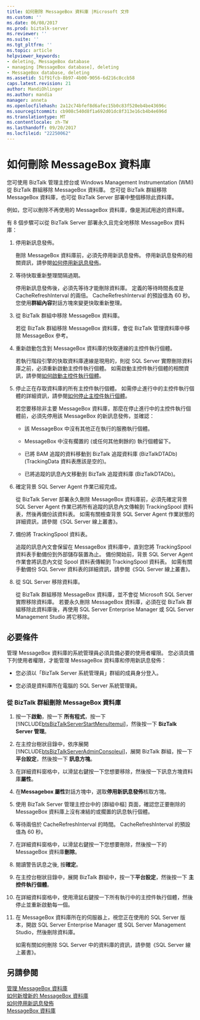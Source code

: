 ```yaml
---
title: 如何刪除 MessageBox 資料庫 |Microsoft 文件
ms.custom: ''
ms.date: 06/08/2017
ms.prod: biztalk-server
ms.reviewer: ''
ms.suite: ''
ms.tgt_pltfrm: ''
ms.topic: article
helpviewer_keywords:
- deleting, MessageBox database
- managing [MessageBox database], deleting
- MessageBox database, deleting
ms.assetid: 51f91fcb-8b97-4b00-9056-6d216c8ccb58
caps.latest.revision: 21
author: MandiOhlinger
ms.author: mandia
manager: anneta
ms.openlocfilehash: 2a12c74bfef8d6afec15b0c83f520eb4be43696c
ms.sourcegitcommit: cb908c540d8f1a692d01dc8f313e16cb4b4e696d
ms.translationtype: MT
ms.contentlocale: zh-TW
ms.lasthandoff: 09/20/2017
ms.locfileid: "22250062"
---
```

# <a name="how-to-delete-a-messagebox-database"></a>如何刪除 MessageBox 資料庫
您可使用 BizTalk 管理主控台或 Windows Management Instrumentation (WMI) 從 BizTalk 群組移除 MessageBox 資料庫。 您可從 BizTalk 群組移除 MessageBox 資料庫，也可從 BizTalk Server 部署中整個移除此資料庫。  
  
 例如，您可以刪除不再使用的 MessageBox 資料庫，像是測試用途的資料庫。  
  
 有 8 個步驟可以從 BizTalk Server 部署永久且完全地移除 MessageBox 資料庫：  
  
1.  停用新訊息發佈。  
  
     刪除 MessageBox 資料庫前，必須先停用新訊息發佈。 停用新訊息發佈的相關資訊，請參閱[如何停用新訊息發佈](../core/how-to-disable-new-message-publication.md)。  
  
2.  等待快取重新整理間隔過期。  
  
     停用新訊息發佈後，必須先等待才能刪除資料庫。 定義的等待時間長度是 CacheRefreshInterval 的兩倍。 CacheRefreshInterval 的預設值為 60 秒。 您使用**群組內容**對話方塊來變更快取重新整理。  
  
3.  從 BizTalk 群組中移除 MessageBox 資料庫。  
  
     若從 BizTalk 群組移除 MessageBox 資料庫，會從 BizTalk 管理資料庫中移除 MessageBox 參考。  
  
4.  重新啟動包含到 MessageBox 資料庫的快取連線的主控件執行個體。  
  
     若執行階段引擎的快取資料庫連線是現用的，則從 SQL Server 實際刪除資料庫之前，必須重新啟動主控件執行個體。 如需啟動主控件執行個體的相關資訊，請參閱[如何啟動主控件執行個體](../core/how-to-start-a-host-instance.md)。  
  
5.  停止正在存取資料庫的所有主控件執行個體。 如需停止進行中的主控件執行個體的詳細資訊，請參閱[如何停止主控件執行個體](../core/how-to-stop-a-host-instance.md)。  
  
     若您要移除非主要 MessageBox 資料庫，那麼在停止進行中的主控件執行個體前，必須先停用該 MessageBox 的新訊息發佈，並確認：  
  
    -   該 MessageBox 中沒有其他正在執行的服務執行個體。  
  
    -   MessageBox 中沒有擱置的 (或任何其他剩餘的) 執行個體留下。  
  
    -   已將 BAM 追蹤的資料移動到 BizTalk 追蹤資料庫 (BizTalkDTADb) (TrackingData 資料表應該是空的)。  
  
    -   已將追蹤的訊息內文移動到 BizTalk 追蹤資料庫 (BizTalkDTADb)。  
  
6.  確定背景 SQL Server Agent 作業已經完成。  
  
     從 BizTalk Server 部署永久刪除 MessageBox 資料庫前，必須先確定背景 SQL Server Agent 作業已將所有追蹤的訊息內文傳輸到 TrackingSpool 資料表，然後再備份該資料表。 如需有關檢查背景 SQL Server Agent 作業狀態的詳細資訊，請參閱《SQL Server 線上叢書》。  
  
7.  備份將 TrackingSpool 資料表。  
  
     追蹤的訊息內文會保留在 MessageBox 資料庫中，直到您將 TrackingSpool 資料表手動備份到外部儲存裝置為止。 備份開始前，背景 SQL Server Agent 作業會將訊息內文從 Spool 資料表傳輸到 TrackingSpool 資料表。 如需有關手動備份 SQL Server 資料表的詳細資訊，請參閱《SQL Server 線上叢書》。  
  
8.  從 SQL Server 移除資料庫。  
  
     從 BizTalk 群組移除 MessageBox 資料庫，並不會從 Microsoft SQL Server 實際移除資料庫。 若要永久刪除 MessageBox 資料庫，必須在從 BizTalk 群組移除此資料庫後，再使用 SQL Server Enterprise Manager 或 SQL Server Management Studio 將它移除。  
  
## <a name="prerequisites"></a>必要條件  
 管理 MessageBox 資料庫的系統管理員必須具備必要的使用者權限。 您必須具備下列使用者權限，才能管理 MessageBox 資料庫和停用新訊息發佈：  
  
-   您必須以「BizTalk Server 系統管理員」群組的成員身分登入。  
  
-   您必須是資料庫所在電腦的 SQL Server 系統管理員。  
  
### <a name="to-delete-a-messagebox-database-from-a-biztalk-group"></a>從 BizTalk 群組刪除 MessageBox 資料庫  
  
1.  按一下**啟動**，按一下 **所有程式**，按一下  [!INCLUDE[btsBizTalkServerStartMenuItemui](../includes/btsbiztalkserverstartmenuitemui-md.md)]，然後按一下  **BizTalk Server 管理**。  
  
2.  在主控台樹狀目錄中，依序展開[!INCLUDE[btsBizTalkServerAdminConsoleui](../includes/btsbiztalkserveradminconsoleui-md.md)]，展開 BizTalk 群組，按一下**平台設定**，然後按一下 **訊息方塊**。  
  
3.  在詳細資料窗格中，以滑鼠右鍵按一下您想要移除，然後按一下訊息方塊資料庫**屬性**。  
  
4.  在**Messagebox 屬性**對話方塊中，選取**停用新訊息發佈**核取方塊。  
  
5.  使用 BizTalk Server 管理主控台中的 [群組中樞] 頁面，確認您正要刪除的 MessageBox 資料庫上沒有凍結的或擱置的訊息執行個體。  
  
6.  等待兩倍於 CacheRefreshInterval 的時間。 CacheRefreshInterval 的預設值為 60 秒。  
  
7.  在詳細資料窗格中，以滑鼠右鍵按一下您想要刪除，然後按一下的 MessageBox 資料庫**刪除**。  
  
8.  閱讀警告訊息之後, 按**確定**。  
  
9. 在主控台樹狀目錄中，展開 BizTalk 群組中，按一下**平台設定**，然後按一下 **主控件執行個體**。  
  
10. 在詳細資料窗格中，使用滑鼠右鍵按一下所有執行中的主控件執行個體，然後停止並重新啟動每一個。  
  
11. 在 MessageBox 資料庫所在的伺服器上，視您正在使用的 SQL Server 版本，開啟 SQL Server Enterprise Manager 或 SQL Server Management Studio，然後刪除資料庫。  
  
     如需有關如何刪除 SQL Server 中的資料庫的資訊，請參閱《SQL Server 線上叢書》。  
  
## <a name="see-also"></a>另請參閱  
 [管理 MessageBox 資料庫](../core/managing-messagebox-databases.md)   
 [如何新增新的 MessageBox 資料庫](../core/how-to-add-a-new-messagebox-database.md)   
 [如何停用新訊息發佈](../core/how-to-disable-new-message-publication.md)   
 [MessageBox 資料庫](../core/the-messagebox-database.md)